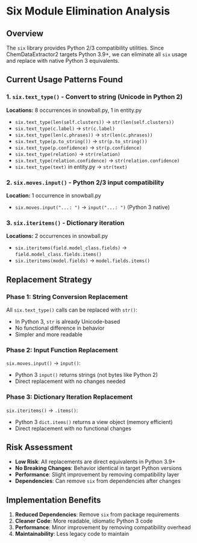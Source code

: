 # Six Module Elimination Analysis

## Overview
The `six` library provides Python 2/3 compatibility utilities. Since ChemDataExtractor2 targets Python 3.9+, we can eliminate all `six` usage and replace with native Python 3 equivalents.

## Current Usage Patterns Found

### **1. `six.text_type()` - Convert to string (Unicode in Python 2)**
**Locations:** 8 occurrences in snowball.py, 1 in entity.py
- `six.text_type(len(self.clusters))` → `str(len(self.clusters))`
- `six.text_type(c.label)` → `str(c.label)`
- `six.text_type(len(c.phrases))` → `str(len(c.phrases))`
- `six.text_type(p.to_string())` → `str(p.to_string())`
- `six.text_type(p.confidence)` → `str(p.confidence)`
- `six.text_type(relation)` → `str(relation)`
- `six.text_type(relation.confidence)` → `str(relation.confidence)`
- `six.text_type(text)` in entity.py → `str(text)`

### **2. `six.moves.input()` - Python 2/3 input compatibility**
**Location:** 1 occurrence in snowball.py
- `six.moves.input("...: ")` → `input("...: ")` (Python 3 native)

### **3. `six.iteritems()` - Dictionary iteration**
**Locations:** 2 occurrences in snowball.py
- `six.iteritems(field.model_class.fields)` → `field.model_class.fields.items()`
- `six.iteritems(model.fields)` → `model.fields.items()`

## Replacement Strategy

### **Phase 1: String Conversion Replacement**
All `six.text_type()` calls can be replaced with `str()`:
- In Python 3, `str` is already Unicode-based
- No functional difference in behavior
- Simpler and more readable

### **Phase 2: Input Function Replacement**
`six.moves.input()` → `input()`:
- Python 3 `input()` returns strings (not bytes like Python 2)
- Direct replacement with no changes needed

### **Phase 3: Dictionary Iteration Replacement**
`six.iteritems()` → `.items()`:
- Python 3 `dict.items()` returns a view object (memory efficient)
- Direct replacement with no functional changes

## Risk Assessment
- **Low Risk**: All replacements are direct equivalents in Python 3.9+
- **No Breaking Changes**: Behavior identical in target Python versions
- **Performance**: Slight improvement by removing compatibility layer
- **Dependencies**: Can remove `six` from dependencies after changes

## Implementation Benefits
1. **Reduced Dependencies**: Remove `six` from package requirements
2. **Cleaner Code**: More readable, idiomatic Python 3 code
3. **Performance**: Minor improvement by removing compatibility overhead
4. **Maintainability**: Less legacy code to maintain